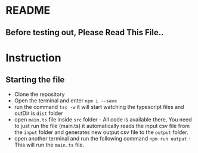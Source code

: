 # README

## Before testing out, Please Read This File..

# Instruction

## Starting the file

- Clone the repository
- Open the terminal and enter `npm i --save`
- run the command `tsc -w` it will start watching the typescript files and outDir is `dist` folder
- open `main.ts` file inside `src` folder - All code is available there, You need to just run the file (main.ts) it automatically reads the input csv file from the `input` folder and generates new output csv file to the `output` folder.
- open another terminal and run the following command `npm run output` - This will run the `main.ts` file.


